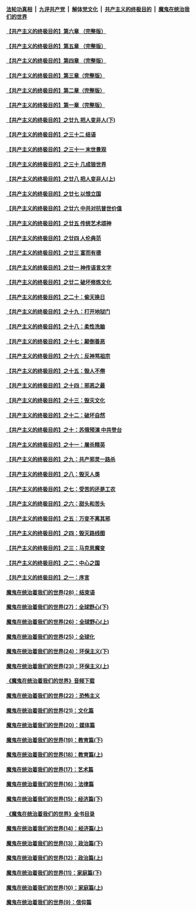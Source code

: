

####  [法轮功真相](../../../../basic/blob/master/README.md?t=06011131) &nbsp;|&nbsp; [九评共产党](../../../../9ping.md/blob/master/README.md?t=06011131) &nbsp;|&nbsp; [解体党文化](../../../../jtdwh.md/blob/master/README.md?t=06011131)  &nbsp;|&nbsp; [共产主义的终极目的](../../../../gczydzjmd.md/blob/master/README.md?t=06011131) &nbsp;|&nbsp; [魔鬼在统治我们的世界](../../../../mgztzwmdsj.md/blob/master/README.md?t=06011131) 

#### [【共产主义的终极目的】第六章 （完整版）](../pages/nsc422/n11428913.md?t=06011131) 

#### [【共产主义的终极目的】第五章 （完整版）](../pages/nsc422/n11428912.md?t=06011131) 

#### [【共产主义的终极目的】第四章 （完整版）](../pages/nsc422/n11428907.md?t=06011131) 

#### [【共产主义的终极目的】第三章（完整版）](../pages/nsc422/n11428848.md?t=06011131) 

#### [【共产主义的终极目的】第二章（完整版）](../pages/nsc422/n11428831.md?t=06011131) 

#### [【共产主义的终极目的】第一章（完整版）](../pages/nsc422/n11417651.md?t=06011131) 

#### [【共产主义的终极目的】之廿九 把人变非人(下)](../pages/nsc422/n11344140.md?t=06011131) 

#### [【共产主义的终极目的】之三十二 结语](../pages/nsc422/n11360535.md?t=06011131) 

#### [【共产主义的终极目的】之三十一 末世景观](../pages/nsc422/n11351129.md?t=06011131) 

#### [【共产主义的终极目的】之三十 几成狼世界](../pages/nsc422/n11348280.md?t=06011131) 

#### [【共产主义的终极目的】之廿八 把人变非人(上)](../pages/nsc422/n11340492.md?t=06011131) 

#### [【共产主义的终极目的】之廿七 以恨立国](../pages/nsc422/n11336944.md?t=06011131) 

#### [【共产主义的终极目的】之廿六 中共对抗普世价值](../pages/nsc422/n11324785.md?t=06011131) 

#### [【共产主义的终极目的】之廿五 传统艺术颂神](../pages/nsc422/n11296396.md?t=06011131) 

#### [【共产主义的终极目的】之廿四 人伦典范](../pages/nsc422/n11296397.md?t=06011131) 

#### [【共产主义的终极目的】之廿三 富而有德](../pages/nsc422/n11283598.md?t=06011131) 

#### [【共产主义的终极目的】之廿一 神传语言文字](../pages/nsc422/n11263265.md?t=06011131) 

#### [【共产主义的终极目的】之廿二 破坏修炼文化](../pages/nsc422/n11245728.md?t=06011131) 

#### [【共产主义的终极目的】之二十：偷天换日](../pages/nsc422/n11238846.md?t=06011131) 

#### [【共产主义的终极目的】之十九：打开地狱门](../pages/nsc422/n11206376.md?t=06011131) 

#### [【共产主义的终极目的】之十八：柔性洗脑](../pages/nsc422/n11199994.md?t=06011131) 

#### [【共产主义的终极目的】之十七：颠倒善恶](../pages/nsc422/n11179782.md?t=06011131) 

#### [【共产主义的终极目的】之十六：反神骂祖宗](../pages/nsc422/n11166798.md?t=06011131) 

#### [【共产主义的终极目的】之十五：毁人不倦](../pages/nsc422/n11166792.md?t=06011131) 

#### [【共产主义的终极目的】之十四：邪恶之最](../pages/nsc422/n11150249.md?t=06011131) 

#### [【共产主义的终极目的】之十三：毁灭文化](../pages/nsc422/n11135227.md?t=06011131) 

#### [【共产主义的终极目的】之十二：破坏自然](../pages/nsc422/n11135214.md?t=06011131) 

#### [【共产主义的终极目的】之十：苏俄预演 中共登台](../pages/nsc422/n11118424.md?t=06011131) 

#### [【共产主义的终极目的】之十一：屠杀精英](../pages/nsc422/n11118442.md?t=06011131) 

#### [【共产主义的终极目的】之九：共产邪灵一路杀](../pages/nsc422/n11114139.md?t=06011131) 

#### [【共产主义的终极目的】之八：毁灭人类](../pages/nsc422/n11108503.md?t=06011131) 

#### [【共产主义的终极目的】之七：受苦的还是工农](../pages/nsc422/n11101809.md?t=06011131) 

#### [【共产主义的终极目的】之六：甜头和苦头](../pages/nsc422/n11096971.md?t=06011131) 

#### [【共产主义的终极目的】之五：万变不离其邪](../pages/nsc422/n11091285.md?t=06011131) 

#### [【共产主义的终极目的】之四：毁灭路线图](../pages/nsc422/n11086284.md?t=06011131) 

#### [【共产主义的终极目的】之三：马克思魔变](../pages/nsc422/n11061941.md?t=06011131) 

#### [【共产主义的终极目的】之二：中心之国](../pages/nsc422/n11047728.md?t=06011131) 

#### [【共产主义的终极目的】之一：序言](../pages/nsc422/n11086077.md?t=06011131) 

#### [魔鬼在统治着我们的世界(28)：结束语](../pages/nsc422/n10936246.md?t=06011131) 

#### [魔鬼在统治着我们的世界(27)：全球野心(下)](../pages/nsc422/n10928319.md?t=06011131) 

#### [魔鬼在统治着我们的世界(26)：全球野心(上)](../pages/nsc422/n10900318.md?t=06011131) 

#### [魔鬼在统治着我们的世界(25)：全球化](../pages/nsc422/n10788205.md?t=06011131) 

#### [魔鬼在统治着我们的世界(24)：环保主义(下)](../pages/nsc422/n10695307.md?t=06011131) 

#### [魔鬼在统治着我们的世界(23)：环保主义(上)](../pages/nsc422/n10688613.md?t=06011131) 

#### [《魔鬼在统治着我们的世界》音频下载](../pages/nsc422/n10635553.md?t=06011131) 

#### [魔鬼在统治着我们的世界(22)：恐怖主义](../pages/nsc422/n10614727.md?t=06011131) 

#### [魔鬼在统治着我们的世界(21)：文化篇](../pages/nsc422/n10597706.md?t=06011131) 

#### [魔鬼在统治着我们的世界(20)：媒体篇](../pages/nsc422/n10586579.md?t=06011131) 

#### [魔鬼在统治着我们的世界(19)：教育篇(下)](../pages/nsc422/n10564808.md?t=06011131) 

#### [魔鬼在统治着我们的世界(18)：教育篇(上)](../pages/nsc422/n10526970.md?t=06011131) 

#### [魔鬼在统治着我们的世界(17)：艺术篇](../pages/nsc422/n10499093.md?t=06011131) 

#### [魔鬼在统治着我们的世界(16)：法律篇](../pages/nsc422/n10485969.md?t=06011131) 

#### [魔鬼在统治着我们的世界(15)：经济篇(下)](../pages/nsc422/n10469975.md?t=06011131) 

#### [《魔鬼在统治着我们的世界》全书目录](../pages/nsc422/n10464261.md?t=06011131) 

#### [魔鬼在统治着我们的世界(14)：经济篇(上)](../pages/nsc422/n10457370.md?t=06011131) 

#### [魔鬼在统治着我们的世界(13)：政治篇(下)](../pages/nsc422/n10448270.md?t=06011131) 

#### [魔鬼在统治着我们的世界(12)：政治篇(上)](../pages/nsc422/n10444576.md?t=06011131) 

#### [魔鬼在统治着我们的世界(11)：家庭篇(下)](../pages/nsc422/n10440961.md?t=06011131) 

#### [魔鬼在统治着我们的世界(10)：家庭篇(上)](../pages/nsc422/n10435448.md?t=06011131) 

#### [魔鬼在统治着我们的世界(9)：信仰篇](../pages/nsc422/n10432159.md?t=06011131) 

